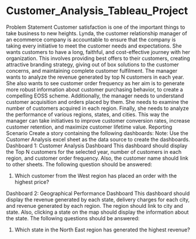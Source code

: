 # Customer_Analysis_Tableau_Project
Problem Statement 
Customer satisfaction is one of the important things to take business to new heights. Lynda, the customer relationship manager of an ecommerce company is accountable to ensure that the company is taking every initiative to meet the customer needs and expectations. She wants customers to have a long, faithful, and cost-effective journey with her organization. This involves providing best offers to their customers, creating attractive branding strategy, giving out of box solutions to the customer concerns, and maintaining complete customer fulfilment.
 The manager wants to analyze the revenue generated by top N customers in each year. She also wants to see customer order frequency as her aim is to generate more robust information about customer purchasing behavior, to create a compelling EOSS scheme. 
Additionally, the manager needs to understand customer acquisition and orders placed by them. She needs to examine the number of customers acquired in each region. Finally, she needs to analyze the performance of various regions, states, and cities. 
This way the manager can take initiatives to improve customer conversion rates, increase customer retention, and maximize customer lifetime value. 
Reporting Scenario 
Create a story containing the following dashboards: 
Note: Use the Customer Analysis excel sheet as the data source to create the dashboards. 
Dashboard 1: Customer Analysis Dashboard
This dashboard should display the Top N customers for the selected year, number of customers in each region, and customer order frequency. Also, the customer name should link to other sheets. 
The following question should be answered: 
1.	Which customer from the West region has placed an order with the highest price?

Dashboard 2: Geographical Performance Dashboard 
This dashboard should display the revenue generated by each state, delivery charges for each city, and revenue generated by each region. The region should link to city and state. Also, clicking a state on the map should display the information about the state. 
The following questions should be answered:
 1. Which state in the North East region has generated the highest revenue?
